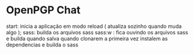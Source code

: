 # OpenPGP Chat
start: inicia a aplicação em modo reload ( atualiza sozinho quando muda algo );
sass: builda os arquivos sass
sass:w : fica ouvindo os arquivos sass e builda quando salva
quando clonarem a primeira vez instalem as dependencias e builda o sass
